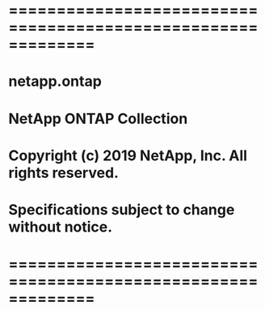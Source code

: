 # ============================================================= #
#                                                               #
# netapp.ontap                                                  #
#                                                               #
# NetApp ONTAP Collection                                       #
#                                                               #
# Copyright (c) 2019 NetApp, Inc. All rights reserved.          #
# Specifications subject to change without notice.              #
#                                                               #
# ============================================================= #

